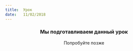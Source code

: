 ```yaml
---
title:  Урок
date:   11/02/2018
---
```


### <center>Мы подготавливаем данный урок</center>
<center>Попробуйте позже</center>
